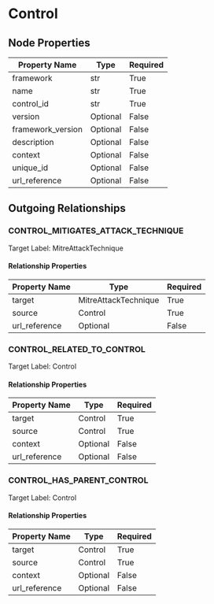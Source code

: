 
# Control

## Node Properties

| Property Name | Type | Required |
| ------------- | ---- | -------- |
| framework | str | True |
| name | str | True |
| control_id | str | True |
| version | Optional | False |
| framework_version | Optional | False |
| description | Optional | False |
| context | Optional | False |
| unique_id | Optional | False |
| url_reference | Optional | False |



## Outgoing Relationships

### CONTROL_MITIGATES_ATTACK_TECHNIQUE

Target Label: MitreAttackTechnique

#### Relationship Properties

| Property Name | Type | Required |
| ------------- | ---- | -------- |
| target | MitreAttackTechnique | True |
| source | Control | True |
| url_reference | Optional | False |


### CONTROL_RELATED_TO_CONTROL

Target Label: Control

#### Relationship Properties

| Property Name | Type | Required |
| ------------- | ---- | -------- |
| target | Control | True |
| source | Control | True |
| context | Optional | False |
| url_reference | Optional | False |


### CONTROL_HAS_PARENT_CONTROL

Target Label: Control

#### Relationship Properties

| Property Name | Type | Required |
| ------------- | ---- | -------- |
| target | Control | True |
| source | Control | True |
| context | Optional | False |
| url_reference | Optional | False |




